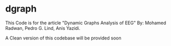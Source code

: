 # dgraph

This Code is for the article "Dynamic Graphs Analysis of EEG" By: Mohamed Radwan, Pedro G. Lind, Anis Yazidi.

A Clean version of this codebase will be provided soon
